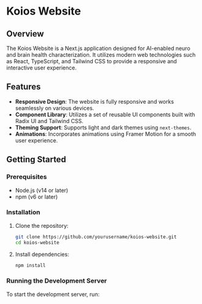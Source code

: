 # Koios Website

## Overview
The Koios Website is a Next.js application designed for AI-enabled neuro and brain health characterization. It utilizes modern web technologies such as React, TypeScript, and Tailwind CSS to provide a responsive and interactive user experience.

## Features
- **Responsive Design**: The website is fully responsive and works seamlessly on various devices.
- **Component Library**: Utilizes a set of reusable UI components built with Radix UI and Tailwind CSS.
- **Theming Support**: Supports light and dark themes using `next-themes`.
- **Animations**: Incorporates animations using Framer Motion for a smooth user experience.

## Getting Started

### Prerequisites
- Node.js (v14 or later)
- npm (v6 or later)

### Installation
1. Clone the repository:
   ```bash
   git clone https://github.com/yourusername/koios-website.git
   cd koios-website
   ```

2. Install dependencies:
   ```bash
   npm install
   ```
   

### Running the Development Server
To start the development server, run: